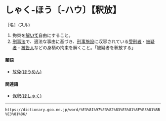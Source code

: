 # しゃく‐ほう〔‐ハウ〕【釈放】

［名］(スル)

1. 拘束を[解**いて**](ほどく（解く）)自由にすること。
2. [刑事法](https://dictionary.goo.ne.jp/word/%E5%88%91%E4%BA%8B%E6%B3%95/#jn-66527)で、適法な事由に基づき、[刑事施設](https://dictionary.goo.ne.jp/word/%E5%88%91%E4%BA%8B%E6%96%BD%E8%A8%AD/#jn-66490)に収容されている[受刑者](https://dictionary.goo.ne.jp/word/%E5%8F%97%E5%88%91%E8%80%85/#jn-105259)・[被疑者](https://dictionary.goo.ne.jp/word/%E8%A2%AB%E7%96%91%E8%80%85/#jn-183745)・[被告人](https://dictionary.goo.ne.jp/word/%E8%A2%AB%E5%91%8A%E4%BA%BA/#jn-184236)などの身柄の拘束を解くこと。「被疑者を釈放する」
    

#### 類語

-   [放免(ほうめん)](https://dictionary.goo.ne.jp/word/%E6%94%BE%E5%85%8D_%28%E3%81%BB%E3%81%86%E3%82%81%E3%82%93%29/#jn-202576)

#### 関連語

-   [保釈(ほしゃく)](https://dictionary.goo.ne.jp/word/%E4%BF%9D%E9%87%88/#jn-203943)

---
`https://dictionary.goo.ne.jp/word/%E3%81%97%E3%82%83%E3%81%8F%E3%81%BB%E3%81%86/`